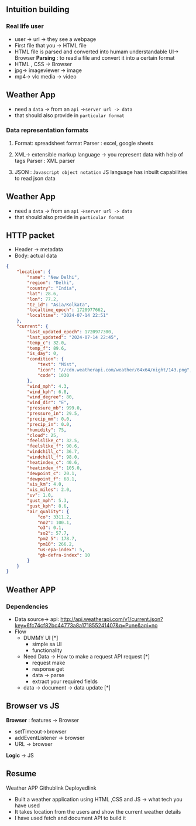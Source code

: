 ## Intuition building


### Real life user 
* user -> url -> they see a webpage
* First file that you  -> HTML file  
* HTML file is parsed and converted into humam understandable UI-> Browser
**Parsing** : to read a  file and convert it into a certain format
* HTML , CSS -> Browser
* jpg-> imageviewer -> image
* mp4-> vlc media -> video


## Weather App
* need a `data` -> from an `api` ->`server url -> data`
* that should also provide in `particular format`

### Data representation formats
1. Format: spreadsheet format
  Parser : excel, google sheets



2. XML-> extensible markup language -> you represent data with help of tags
    Parser : XML parser

3. JSON : `Javascript object notation`
JS language has inbuilt capabilities to read json data



## Weather App
* need a `data` -> from an `api` ->`server url -> data`
* that should also provide in `particular format`
## HTTP packet
* Header -> metadata
* Body: actual data

```json
{
    "location": {
        "name": "New Delhi",
        "region": "Delhi",
        "country": "India",
        "lat": 28.6,
        "lon": 77.2,
        "tz_id": "Asia/Kolkata",
        "localtime_epoch": 1720977662,
        "localtime": "2024-07-14 22:51"
    },
    "current": {
        "last_updated_epoch": 1720977300,
        "last_updated": "2024-07-14 22:45",
        "temp_c": 32.0,
        "temp_f": 89.6,
        "is_day": 0,
        "condition": {
            "text": "Mist",
            "icon": "//cdn.weatherapi.com/weather/64x64/night/143.png",
            "code": 1030
        },
        "wind_mph": 4.3,
        "wind_kph": 6.8,
        "wind_degree": 80,
        "wind_dir": "E",
        "pressure_mb": 999.0,
        "pressure_in": 29.5,
        "precip_mm": 0.0,
        "precip_in": 0.0,
        "humidity": 75,
        "cloud": 25,
        "feelslike_c": 32.5,
        "feelslike_f": 90.6,
        "windchill_c": 36.7,
        "windchill_f": 98.0,
        "heatindex_c": 40.6,
        "heatindex_f": 105.0,
        "dewpoint_c": 20.1,
        "dewpoint_f": 68.1,
        "vis_km": 4.0,
        "vis_miles": 2.0,
        "uv": 1.0,
        "gust_mph": 5.3,
        "gust_kph": 8.6,
        "air_quality": {
            "co": 3311.2,
            "no2": 100.1,
            "o3": 0.1,
            "so2": 57.7,
            "pm2_5": 178.7,
            "pm10": 266.2,
            "us-epa-index": 5,
            "gb-defra-index": 10
        }
    }
}
```

## Weather APP
### Dependencies
*  Data source-> api: http://api.weatherapi.com/v1/current.json?key=6fc74cf82bc44773a8a171855241407&q=Pune&aqi=no
*  Flow
   *  DUMMY UI [*]
      *  simple sa UI
      *  functionality 
   *  Need Data -> How to make a request API request  [*]
      *  request make
      *  response get
      *  data -> parse
      *  extract your required fields
   *  data -> document -> data update [*]


## Browser vs JS

**Browser** : features -> Browser
* setTimeout->browser
* addEventListener -> browser
* URL -> browser  

**Logic** -> JS


## Resume
Weather APP       Githublink Deployedlink
* Built a weather application using HTML ,CSS and JS -> what tech you have used
* It takes location from the users and show the current weather details 
* I have used fetch and document API to build it 
  





